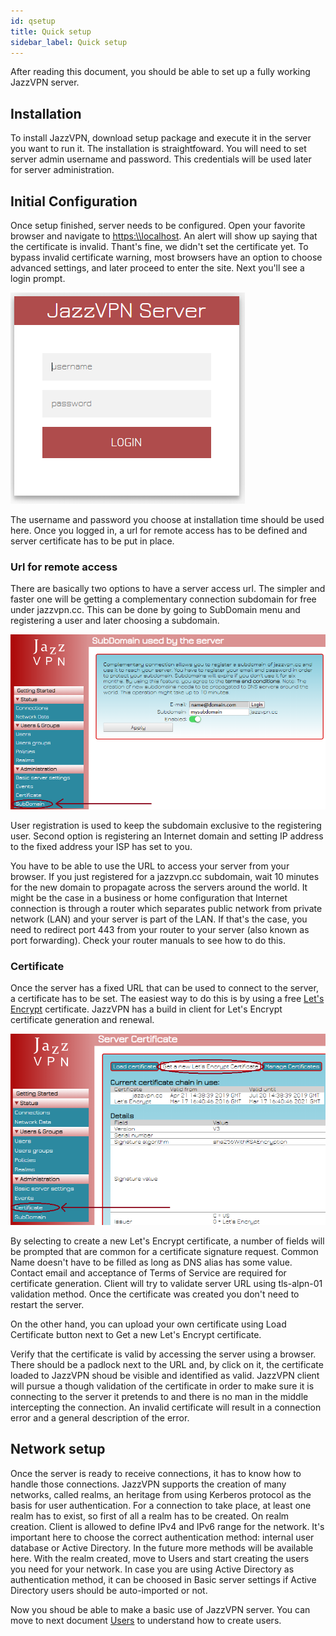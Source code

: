 ```yaml
---
id: qsetup
title: Quick setup
sidebar_label: Quick setup
---
```


After reading this document, you should be able to set up a fully working JazzVPN server.

## Installation

To install JazzVPN, download setup package and execute it in the server you want to run it. The installation is straightfoward. You will need to set server admin username and password. This credentials will be used later for server administration.

## Initial Configuration 

Once setup finished, server needs to be configured. Open your favorite browser and navigate to [https:\\\\localhost](https:\\localhost). An alert will show up saying that the certificate is invalid. Thant's fine, we didn't set the certificate yet. To bypass invalid certificate warning, most browsers have an option to choose advanced settings, and later proceed to enter the site. Next you'll see a login prompt.

![server-login-prompt](assets/server_login_prompt.png)

The username and password you choose at installation time should be used here. Once you logged in, a url for remote access has to be defined and server certificate has to be put in place.

### Url for remote access

There are basically two options to have a server access url. The simpler and faster one will be getting a complementary connection subdomain for free under jazzvpn.cc. This can be done by going to SubDomain menu and registering a user and later choosing a subdomain. 

![subdomain](assets/subdomain.png)

User registration is used to keep the subdomain exclusive to the registering user. Second option is registering an Internet domain and setting IP address to the fixed address your ISP has set to you.

You have to be able to use the URL to access your server from your browser. If you just registered for a jazzvpn.cc subdomain, wait 10 minutes for the new domain to propagate across the servers around the world. It might be the case in a business or home configuration that Internet connection is through a router which separates public network from private network (LAN) and your server is part of the LAN. If that's the case, you need to redirect port 443 from your router to your server (also known as port forwarding). Check your router manuals to see how to do this. 

### Certificate

Once the server has a fixed URL that can be used to connect to the server, a certificate has to be set. The easiest way to do this is by using a free [Let's Encrypt](https://www.letsencrypt.org) certificate. JazzVPN has a build in client for Let's Encrypt certificate generation and renewal.  

![le_certificate](assets/le_certificate.png)

By selecting to create a new Let's Encrypt certificate, a number of fields will be prompted that are common for a certificate signature request. Common Name doesn't have to be filled as long as DNS alias has some value. Contact email and acceptance of Terms of Service are required for certificate generation. Client will try to validate server URL using tls-alpn-01 validation method. Once the certificate was created you don't need to restart the server.

On the other hand, you can upload your own certificate using Load Certificate button next to Get a new Let's Encrypt certificate.

Verify that the certificate is valid by accessing the server using a browser. There should be a padlock next to the URL and, by click on it, the certificate loaded to JazzVPN shoud be visible and identified as valid. JazzVPN client will pursue a though validation of the certificate in order to make sure it is connecting to the server it pretends to and there is no man in the middle intercepting the connection. An invalid certificate will result in a connection error and a general description of the error.

## Network setup

Once the server is ready to receive connections, it has to know how to handle those connections. JazzVPN supports the creation of many networks, called realms, an heritage from using Kerberos protocol as the basis for user authentication. For a connection to take place, at least one realm has to exist, so first of all a realm has to be created. On realm creation. Client is allowed to define IPv4 and IPv6 range for the network. It's important here to choose the correct authentication method: internal user database or Active Directory. In the future more methods will be available here. With the realm created, move to Users and start creating the users you need for your network. In case you are using Active Directory as authentication method, it can be choosed in Basic server settings if Active Directory users should be auto-imported or not.

Now you shoud be able to make a basic use of JazzVPN server. You can move to next document [Users](users.md) to understand how to create users.